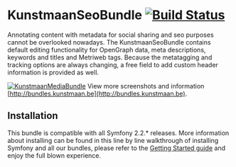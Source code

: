 # KunstmaanSeoBundle [![Build Status](https://travis-ci.org/Kunstmaan/KunstmaanSeoBundle.png?branch=master)](http://travis-ci.org/Kunstmaan/KunstmaanSeoBundle)

Annotating content with metadata for social sharing and seo purposes cannot be overlooked nowadays. The KunstmaanSeoBundle contains default editing functionality for OpenGraph data, meta descriptions, keywords and titles and Metriweb tags. Because the metatagging and tracking options are always changing, a free field to add custom header information is provided as well.

[![KunstmaanMediaBundle](http://bundles.kunstmaan.be/bundles/kunstmaankunstmaanbundles/img/features/meta.png)](http://bundles.kunstmaan.be)
View more screenshots and information [http://bundles.kunstmaan.be](http://bundles.kunstmaan.be).

## Installation

This bundle is compatible with all Symfony 2.2.* releases. More information about installing can be found in this line by line walkthrough of installing Symfony and all our bundles, please refer to the [Getting Started guide](http://bundles.kunstmaan.be/doc/01_GettingStarted.html) and enjoy the full blown experience.
